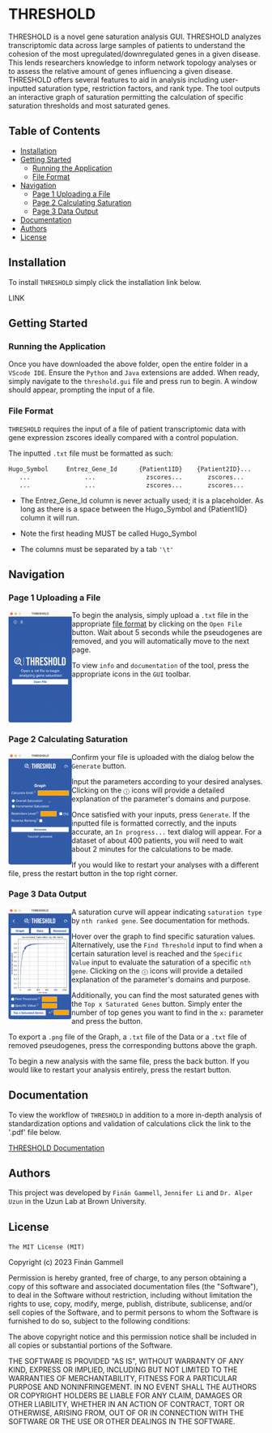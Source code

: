 # THRESHOLD

THRESHOLD is a novel gene saturation analysis GUI. THRESHOLD analyzes transcriptomic data across large samples of patients to understand the cohesion of the most upregulated/downregulated genes in a given disease. This lends researchers knowledge to inform network topology analyses or to assess the relative amount of genes influencing a given disease. THRESHOLD offers several features to aid in analysis including user-inputted saturation type, restriction factors, and rank type. The tool outputs an interactive graph of saturation permitting the calculation of specific saturation thresholds and most saturated genes. 

## Table of Contents

- [Installation](#installation)
- [Getting Started](#getting-started)
  - [Running the Application](#running-the-application)  
  - [File Format](#file-format) 
- [Navigation](#navigation)
  - [Page 1 Uploading a File](#page-1-uploading-a-file)
  - [Page 2 Calculating Saturation](#page-2-calculating-saturation)
  - [Page 3 Data Output](#page-3-data-output)
- [Documentation](#documentation)
- [Authors](#authors)
- [License](#license)

## Installation

To install `THRESHOLD` simply click the installation link below.

LINK

## Getting Started

### Running the Application

Once you have downloaded the above folder, open the entire folder in a `VScode IDE`. Ensure the `Python` and `Java` extensions are added. When ready, simply navigate to the `threshold.gui` file and press run to begin. A window should appear, prompting the input of a file. 

### File Format

`THRESHOLD` requires the input of a file of patient transcriptomic data with gene expression zscores ideally compared with a control population. 

The inputted `.txt` file must be formatted as such:

```
Hugo_Symbol     Entrez_Gene_Id      {Patient1ID}    {Patient2ID}...
   ...               ...              zscores...       zscores...
   ...               ...              zscores...       zscores... 
```

* The Entrez_Gene_Id column is never actually used; it is a placeholder. As long as there is a space between the Hugo_Symbol and {Patient1ID} column it will run.

* Note the first heading MUST be called Hugo_Symbol

* The columns must be separated by a tab `'\t'`

## Navigation

### Page 1 Uploading a File
<img src="https://github.com/alperuzun/THRESHOLD/blob/main/page1.png?raw=true" alt="Page 1 Image" height= 220 align = "left" >

To begin the analysis, simply upload a `.txt` file in the appropriate [file format](#file-format) by clicking on the `Open File` button. Wait about 5 seconds while the pseudogenes are removed, and you will automatically move to the next page.

To view `info` and `documentation` of the tool, press the appropriate icons in the `GUI` toolbar.

<br clear="left"/>

### Page 2 Calculating Saturation
<img src="https://github.com/alperuzun/THRESHOLD/blob/main/page2.png?raw=true" alt="Page 2 Image" height= 220 align = "left"  >

Confirm your file is uploaded with the dialog below the `Generate` button.

Input the parameters according to your desired analyses. Clicking on the `ⓘ` icons will provide a detailed explanation of the parameter's domains and purpose.

Once satisfied with your inputs, press `Generate`. If the inputted file is formatted correctly, and the inputs accurate, an `In progress...` text dialog will appear. For a dataset of about 400 patients, you will need to wait about 2 minutes for the calculations to be made.

If you would like to restart your analyses with a different file, press the restart button in the top right corner. 
<br clear="left"/>
### Page 3 Data Output
<img src="https://github.com/alperuzun/THRESHOLD/blob/main/page3.png?raw=true" alt="Page 3 Image" height= 220 align = "left" style = "margin-bottom: 20px" >

A saturation curve will appear indicating `saturation type` by `nth ranked gene`. See documentation for methods.

Hover over the graph to find specific saturation values. Alternatively, use the `Find Threshold` input to find when a certain saturation level is reached and the `Specific Value` input to evaluate the saturation of a specific `nth gene`. Clicking on the `ⓘ` icons will provide a detailed explanation of the parameter's domains and purpose.

Additionally, you can find the most saturated genes with the `Top x Saturated Genes` button. Simply enter the number of top genes you want to find in the `x:` parameter and press the button. 

To export a `.png` file of the Graph, a `.txt` file of the Data or a `.txt` file of removed pseudogenes, press the corresponding buttons above the graph.

To begin a new analysis with the same file, press the back button. If you would like to restart your analysis entirely, press the restart button.

## Documentation
To view the workflow of `THRESHOLD` in addition to a more in-depth analysis of standardization options and validation of calculations click the link to the '.pdf' file below.

[THRESHOLD Documentation](https://docs.google.com/document/d/1NeoYF399lZUFfhjw6PwqiMv5RLBK1n9e/edit?usp=sharing&ouid=103062979408675113645&rtpof=true&sd=true)

## Authors

This project was developed by `Finán Gammell`, `Jennifer Li` and `Dr. Alper Uzun` in the Uzun Lab at Brown University. 

## License 

`The MIT License (MIT)`

Copyright (c) 2023 Finán Gammell

Permission is hereby granted, free of charge, to any person obtaining a copy of this software and associated documentation files (the "Software"), to deal in the Software without restriction, including without limitation the rights to use, copy, modify, merge, publish, distribute, sublicense, and/or sell copies of the Software, and to permit persons to whom the Software is furnished to do so, subject to the following conditions:

The above copyright notice and this permission notice shall be included in all copies or substantial portions of the Software.

THE SOFTWARE IS PROVIDED "AS IS", WITHOUT WARRANTY OF ANY KIND, EXPRESS OR IMPLIED, INCLUDING BUT NOT LIMITED TO THE WARRANTIES OF MERCHANTABILITY, FITNESS FOR A PARTICULAR PURPOSE AND NONINFRINGEMENT. IN NO EVENT SHALL THE AUTHORS OR COPYRIGHT HOLDERS BE LIABLE FOR ANY CLAIM, DAMAGES OR OTHER LIABILITY, WHETHER IN AN ACTION OF CONTRACT, TORT OR OTHERWISE, ARISING FROM, OUT OF OR IN CONNECTION WITH THE SOFTWARE OR THE USE OR OTHER DEALINGS IN THE SOFTWARE.

